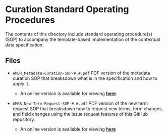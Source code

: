 # <INSERT NAME> Curation Standard Operating Procedures

The contents of this directory include standard operating procedure(s) (SOP) to accompany the template-based implementation of the <INSERT NAME> contextual data specification.

## Files

- `AMBR_Metadata-Curation-SOP-#.#.pdf` 
PDF version of the metadata curation SOP that breaksdown what is in the specification and how to apply it.
  - An online version is available for viewing [**here**](<INSERT GOOGLE DOC PUBLIC LINK>).

- `AMBR_New-Term-Request-SOP-#.#.pdf`
PDF version of the new term request SOP that breaksdown how to request new terms, term changes, and field changes using the issue request features of this GitHub repository.
  - An online version is available for viewing [**here**](<INSERT GOOGLE DOC PUBLIC LINK>)
